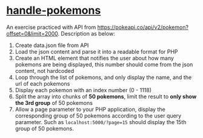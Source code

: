 # [handle-pokemons](https://github.com/tna007/php-practice/blob/main/day-2/index.php)

An exercise practiced with API from https://pokeapi.co/api/v2/pokemon?offset=0&limit=2000. Description as below:

1. Create data.json file from API
2. Load the json content and parse it into a readable format for PHP
3. Create an HTML element that notifies the user about how many pokemons are being displayed, this number should come from the json content, not hardcoded
4. Loop through the list of pokemons, and only display the name, and the url of each pokemons
5. Display each pokemon with an index number (0 - 1118)
6. Split the array into chunks of **50 pokemons**, limit the result to **only show the 3rd group** of 50 pokemons
7. Allow a page parameter to your PHP application, display the corresponding group of 50 pokemons according to the user query parameter. Such as `localhost:5000/?page=15` should display the 15th group of 50 pokemons.
